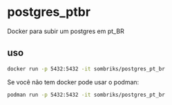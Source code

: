 # postgres_ptbr

Docker para subir um postgres em pt_BR

## uso

```bash
docker run -p 5432:5432 -it sombriks/postgres_pt_br
```

Se você não tem docker pode usar o podman:

```bash
podman run -p 5432:5432 -it sombriks/postgres_pt_br
```
